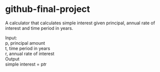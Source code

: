 # github-final-project

A calculator that calculates simple interest given principal, annual rate of interest and time period in years.

Input: <br/>
   p, principal amount <br/>
   t, time period in years <br/>
   r, annual rate of interest <br/>
Output <br/>
   simple interest = p*t*r <br/>
